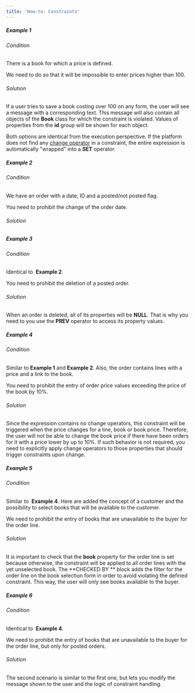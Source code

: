 ```yaml
---
title: 'How-to: Constraints'
---
```


##### Example 1

###### Condition

There is a book for which a price is defined.


We need to do so that it will be impossible to enter prices higher than 100.

###### Solution


If a user tries to save a book costing over 100 on any form, the user will see a message with a corresponding text. This message will also contain all objects of the **Book** class for which the constraint is violated. Values of properties from the **id** group will be shown for each object.

Both options are identical from the execution perspective. If the platform does not find any [change operator](Change_operators_SET_CHANGED_..._.md) in a constraint, the entire expression is automatically "wrapped" into a **SET** operator.

##### Example 2

###### Condition

We have an order with a date, ID and a posted/not posted flag.


You need to prohibit the change of the order date.

###### Solution


##### Example 3

###### Condition

Identical to  **Example 2**.

You need to prohibit the deletion of a posted order.

###### Solution


When an order is deleted, all of its properties will be **NULL**. That is why you need to you use the **PREV** operator to access its property values.

##### Example 4

###### Condition

Similar to **Example 1** and **Example 2**. Also, the order contains lines with a price and a link to the book.


You need to prohibit the entry of order price values exceeding the price of the book by 10%.

###### Solution


Since the expression contains no change operators, this constraint will be triggered when the price changes for a line, book or book price. Therefore, the user will not be able to change the book price if there have been orders for it with a price lower by up to 10%. If such behavior is not required, you need to explicitly apply change operators to those properties that should trigger constraints upon change.

##### Example 5

###### Condition

Similar to  **Example 4**. Here are added the concept of a customer and the possibility to select books that will be available to the customer.


We need to prohibit the entry of books that are unavailable to the buyer for the order line.

###### Solution


It is important to check that the **book** property for the order line is set because otherwise, the constraint will be applied to all order lines with the yet unselected book. The **CHECKED BY ** block adds the filter for the order line on the book selection form in order to avoid violating the defined constraint. This way, the user will only see books available to the buyer.

##### Example 6

###### Condition

Identical to  **Example 4**.

We need to prohibit the entry of books that are unavailable to the buyer for the order line, but only for posted orders.

###### Solution


The second scenario is similar to the first one, but lets you modify the message shown to the user and the logic of constraint handling.
